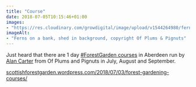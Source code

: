 ```yaml
---
title: "Course"
date: 2018-07-05T10:15:46+01:00
images: 
- "https://res.cloudinary.com/growdigital/image/upload/v1544264980/ferns-28342236747.jpg"
imageAlt: 
- "Ferns on a bank, shed in background, copyright Of Plums & Pignuts"
---
```


Just heard that there are 1 day [#ForestGarden courses](https://scottishforestgarden.wordpress.com/2018/07/03/forest-gardening-courses/) in Aberdeen run by [Alan Carter](https://scottishforestgarden.wordpress.com/contact/) from Of Plums and Pignuts in July, August and September.

[scottishforestgarden.wordpress.com/2018/07/03/forest-gardening-courses/](https://scottishforestgarden.wordpress.com/2018/07/03/forest-gardening-courses/)
